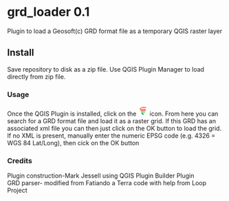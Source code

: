 # grd_loader 0.1   

Plugin to load a Geosoft(c) GRD format file as a temporary QGIS raster layer    
   
## Install   

Save repository to disk as a zip file. Use QGIS Plugin Manager to load directly from zip file.

### Usage   

Once the QGIS Plugin is installed, click on the ![grd_icon](icon.png) icon. From here you can search for a GRD format file and load it as a raster grid. If this GRD has an associated xml file you can then just click on the OK button to load the grid. If no XML is present, manually enter the numeric EPSG code (e.g. 4326 = WGS 84 Lat/Long), then cick on the OK button    

### Credits    
Plugin construction-Mark Jessell using QGIS Plugin Builder Plugin    
GRD parser- modified from Fatiando a Terra code with help from Loop Project    